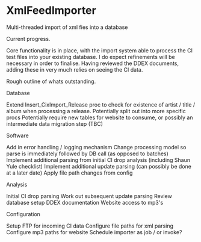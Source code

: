 # XmlFeedImporter
Multi-threaded import of xml fies into a database

Current progress.

Core functionality is in place, with the import system able to process the CI test files into your existing database. I do expect refinements will be necessary in order to finalise. Having reviewed the DDEX documents, adding these in very much relies on seeing the CI data.

Rough outline of whats outstanding.

Database

Extend Insert_CixImport_Release proc to check for existence of artist / title / album when processing a release.
Potentially split out into more specific procs
Potentially require new tables for website to consume, or possibly an intermediate data migration step (TBC)

Software

Add in error handling / logging mechanism
Change processing model so parse is immediately followed by DB call (as opposed to batches)
Implement additional parsing from initial CI drop analysis (including Shaun Yule checklist)
Implement additional update parsing (can possibly be done at a later date)
Apply file path changes from config

Analysis

Initial CI drop parsing
Work out subsequent update parsing
Review database setup
DDEX documentation
Website access to mp3's

Configuration

Setup FTP for incoming CI data
Configure file paths for xml parsing
Configure mp3 paths for website
Schedule importer as job / or invoke?
